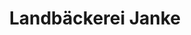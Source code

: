 ---
title: "Landbäckerei Janke"
url: /neuruppin/landbaeckerei-janke-feldmannstrasse/
shop: Bäckerei
---